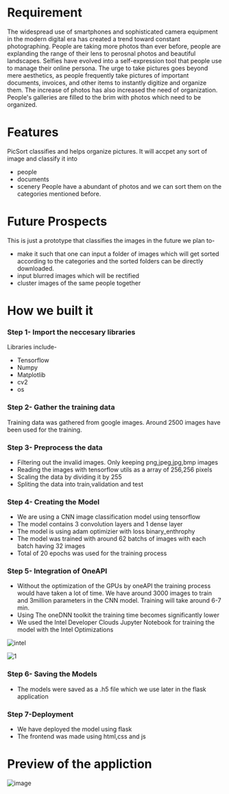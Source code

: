# Requirement  

The widespread use of smartphones and sophisticated camera equipment in the modern digital era has created a  trend toward constant photographing. People are taking more photos than ever before, people are explanding the range of their lens to perosnal photos and beautiful landscapes. Selfies have evolved into a self-expression tool that people use to manage their online persona. The urge to take pictures goes beyond mere aesthetics, as people frequently take pictures of important documents, invoices, and other items to instantly digitize and organize them. The increase of  photos has also increased the need of organization. People's galleries are filled to the brim with photos which need to be organized.

# Features 
PicSort classifies and helps organize pictures. It will accpet any sort of image and classify it into
* people
* documents 
* scenery
People have a abundant of photos and we can sort them on the categories mentioned before.

# Future Prospects
This is just a prototype that classifies the images in the future we plan to-
* make it such that one can input a folder of images which will get sorted according to the categories and the sorted folders can be directly downloaded.
* input blurred images which will be rectified
* cluster images of the same people together

# How we built it 

### Step 1- Import the neccesary libraries
Libraries include-
* Tensorflow
* Numpy
* Matplotlib
* cv2
* os

### Step 2- Gather the training data
Training data was gathered from google images. Around 2500 images have been used for the training.

### Step 3- Preprocess the data
* Filtering out the invalid images. Only keeping png,jpeg,jpg,bmp images
* Reading the images with tensorflow utils as a array of 256,256 pixels
* Scaling the data by dividing it by 255
* Spliting the data into train,validation and test

### Step 4- Creating the Model
* We are using a CNN image classification model using tensorflow
* The model contains 3 convolution layers and 1 dense layer
* The model is using adam optimizier with loss binary_enthrophy
* The model was trained with around 62 batchs of images with each batch having 32 images
* Total of 20 epochs was used for the training process

### Step 5- Integration of OneAPI
* Without the optimization of the GPUs by oneAPI the training process would have taken a lot of time. We have around 3000 images to train and 3million parameters in the CNN model. Training will take around 6-7 min.
* Using The oneDNN toolkit the training time becomes significantly lower
* We used the Intel Developer Clouds Jupyter Notebook for training the model with the Intel Optimizations

![intel](https://user-images.githubusercontent.com/72274851/218504609-585bcebe-5101-4477-bdd2-3a1ba13a64a8.png)

![1](https://i.ibb.co/9WgYGbY/inteldnn.jpg)

### Step 6- Saving the Models
* The models were saved as a .h5 file which we use later in the flask application

### Step 7-Deployment
* We have deployed the model using flask
* The frontend was made using html,css and js
  











# Preview of the appliction

![image](https://i.ibb.co/F3bh2Sp/Pic-Sort-homepage.png)
